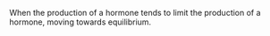 When the production of a hormone tends to limit the production of a hormone, moving towards equilibrium.